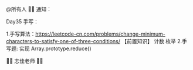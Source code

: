 @所有人
🍎🌲 通知：

Day35 手写：

1.手写算法：https://leetcode-cn.com/problems/change-minimum-characters-to-satisfy-one-of-three-conditions/
【前置知识】
计数
枚举 2.手写题: 实现 Array.prototype.reduce()

🐻🐻 志佳老师 🐻🐻
